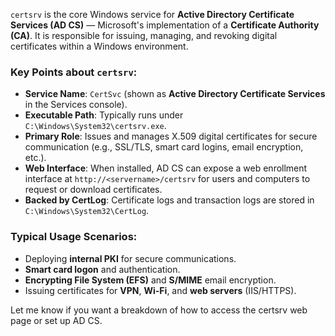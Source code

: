 `certsrv` is the core Windows service for **Active Directory Certificate Services (AD CS)** — Microsoft's implementation of a **Certificate Authority (CA)**. It is responsible for issuing, managing, and revoking digital certificates within a Windows environment.

### Key Points about `certsrv`:

* **Service Name**: `CertSvc` (shown as **Active Directory Certificate Services** in the Services console).
* **Executable Path**: Typically runs under `C:\Windows\System32\certsrv.exe`.
* **Primary Role**: Issues and manages X.509 digital certificates for secure communication (e.g., SSL/TLS, smart card logins, email encryption, etc.).
* **Web Interface**: When installed, AD CS can expose a web enrollment interface at `http://<servername>/certsrv` for users and computers to request or download certificates.
* **Backed by CertLog**: Certificate logs and transaction logs are stored in `C:\Windows\System32\CertLog`.

### Typical Usage Scenarios:

* Deploying **internal PKI** for secure communications.
* **Smart card logon** and authentication.
* **Encrypting File System (EFS)** and **S/MIME** email encryption.
* Issuing certificates for **VPN**, **Wi-Fi**, and **web servers** (IIS/HTTPS).

Let me know if you want a breakdown of how to access the certsrv web page or set up AD CS.
